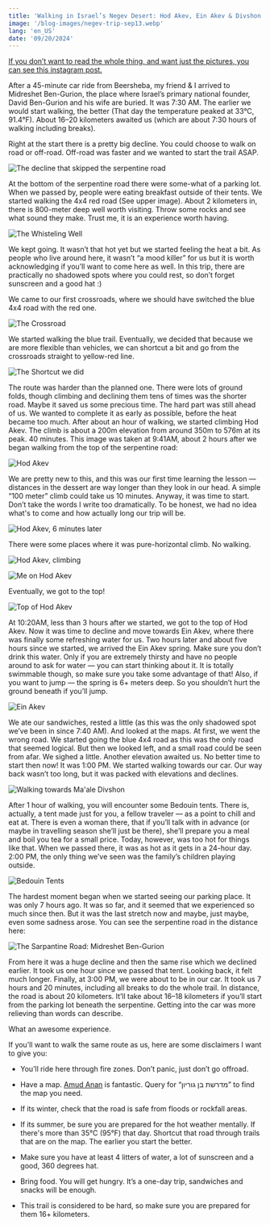 ```yaml
---
title: 'Walking in Israel’s Negev Desert: Hod Akev, Ein Akev & Divshon Rise'
image: '/blog-images/negev-trip-sep13.webp'
lang: 'en_US'
date: '09/20/2024'
---
```


[If you don’t want to read the whole thing, and want just the pictures, you can see this instagram post.](https://www.instagram.com/p/C_3WIGyIXxA/?utm_source=ig_web_copy_link&igsh=MzRlODBiNWFlZA%3D%3D)

After a 45-minute car ride from Beersheba, my friend & I arrived to Midreshet Ben-Gurion, the place where Israel’s primary national founder, David Ben-Gurion and his wife are buried. It was 7:30 AM. The earlier we would start walking, the better (That day the temperature peaked at 33°C, 91.4°F). About 16–20 kilometers awaited us (which are about 7:30 hours of walking including breaks).

Right at the start there is a pretty big decline. You could choose to walk on road or off-road. Off-road was faster and we wanted to start the trail ASAP.

![The decline that skipped the serpentine road](/blog-images/negev-trip-beggining.webp)

At the bottom of the serpentine road there were some-what of a parking lot. When we passed by, people were eating breakfast outside of their tents. We started walking the 4x4 red road (See upper image). About 2 kilometers in, there is 800-meter deep well worth visiting. Throw some rocks and see what sound they make. Trust me, it is an experience worth having.

![The Whisteling Well](/blog-images/the-whisteling-well.webp)

We kept going. It wasn’t that hot yet but we started feeling the heat a bit. As people who live around here, it wasn’t “a mood killer” for us but it is worth acknowledging if you’ll want to come here as well. In this trip, there are practically no shadowed spots where you could rest, so don’t forget sunscreen and a good hat :)

We came to our first crossroads, where we should have switched the blue 4x4 road with the red one.

![The Crossroad](/blog-images/negev-crossroads-sep13.webp)

We started walking the blue trail. Eventually, we decided that because we are more flexible than vehicles, we can shortcut a bit and go from the crossroads straight to yellow-red line.

![The Shortcut we did](/blog-images/theshortcut.webp)

The route was harder than the planned one. There were lots of ground folds, though climbing and declining them tens of times was the shorter road. Maybe it saved us some precious time. The hard part was still ahead of us. We wanted to complete it as early as possible, before the heat became too much. After about an hour of walking, we started climbing Hod Akev. The climb is about a 200m elevation from around 350m to 576m at its peak. 40 minutes. This image was taken at 9:41AM, about 2 hours after we began walking from the top of the serpentine road:

![Hod Akev](/blog-images/hod-akev.webp)

We are pretty new to this, and this was our first time learning the lesson — distances in the dessert are way longer than they look in our head. A simple “100 meter” climb could take us 10 minutes. Anyway, it was time to start. Don’t take the words I write too dramatically. To be honest, we had no idea what's to come and how actually long our trip will be.

![Hod Akev, 6 minutes later](/blog-images/hod-akev-2.webp)

There were some places where it was pure-horizontal climb. No walking.

![Hod Akev, climbing](/blog-images/hod-akev-3.webp)

![Me on Hod Akev](/blog-images/hod-akev-4.webp)

Eventually, we got to the top!

![Top of Hod Akev](/blog-images/hod-akev-top.webp)

At 10:20AM, less than 3 hours after we started, we got to the top of Hod Akev. Now it was time to decline and move towards Ein Akev, where there was finally some refreshing water for us. Two hours later and about five hours since we started, we arrived the Ein Akev spring. Make sure you don’t drink this water. Only if you are extremely thirsty and have no people around to ask for water — you can start thinking about it. It is totally swimmable though, so make sure you take some advantage of that! Also, if you want to jump — the spring is 6+ meters deep. So you shouldn’t hurt the ground beneath if you’ll jump.

![Ein Akev](/blog-images/Ein-Akev.webp)

We ate our sandwiches, rested a little (as this was the only shadowed spot we’ve been in since 7:40 AM). And looked at the maps. At first, we went the wrong road. We started going the blue 4x4 road as this was the only road that seemed logical. But then we looked left, and a small road could be seen from afar. We sighed a little. Another elevation awaited us. No better time to start then now! It was 1:00 PM. We started walking towards our car. Our way back wasn’t too long, but it was packed with elevations and declines.

![Walking towards Ma'ale Divshon](/blog-images/towards-maale-divshon.webp)

After 1 hour of walking, you will encounter some Bedouin tents. There is, actually, a tent made just for you, a fellow traveler — as a point to chill and eat at. There is even a woman there, that if you’ll talk with in advance (or maybe in travelling season she’ll just be there), she’ll prepare you a meal and boil you tea for a small price. Today, however, was too hot for things like that. When we passed there, it was as hot as it gets in a 24-hour day. 2:00 PM, the only thing we’ve seen was the family’s children playing outside.

![Bedouin Tents](/blog-images/bedouin-tents.webp)

The hardest moment began when we started seeing our parking place. It was only 7 hours ago. It was so far, and it seemed that we experienced so much since then. But it was the last stretch now and maybe, just maybe, even some sadness arose. You can see the serpentine road in the distance here:

![The Sarpantine Road: Midreshet Ben-Gurion](/blog-images/the-midreshet-serpantine-road.webp)

From here it was a huge decline and then the same rise which we declined earlier. It took us one hour since we passed that tent. Looking back, it felt much longer. Finally, at 3:00 PM, we were about to be in our car. It took us 7 hours and 20 minutes, including all breaks to do the whole trail. In distance, the road is about 20 kilometers. It’ll take about 16–18 kilometers if you’ll start from the parking lot beneath the serpentine. Getting into the car was more relieving than words can describe.

What an awesome experience.

If you’ll want to walk the same route as us, here are some disclaimers I want to give you:

- You’ll ride here through fire zones. Don’t panic, just don’t go offroad.

- Have a map. [<ins>Amud Anan</ins>](https://amudanan.co.il/) is fantastic. Query for “מדרשת בן גוריון” to find the map you need.

- If its winter, check that the road is safe from floods or rockfall areas.

- If its summer, be sure you are prepared for the hot weather mentally. If there's more than 35°C (95°F) that day. Shortcut that road through trails that are on the map. The earlier you start the better.

- Make sure you have at least 4 litters of water, a lot of sunscreen and a good, 360 degrees hat.

- Bring food. You will get hungry. It’s a one-day trip, sandwiches and snacks will be enough.

- This trail is considered to be hard, so make sure you are prepared for them 16+ kilometers.